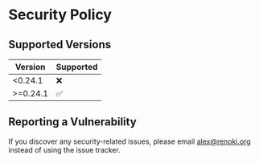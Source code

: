 # Security Policy

## Supported Versions

| Version | Supported |
| - | - |
| <0.24.1 | :x: |
| >=0.24.1 | :white_check_mark: |

## Reporting a Vulnerability

If you discover any security-related issues, please email alex@renoki.org instead of using the issue tracker.
